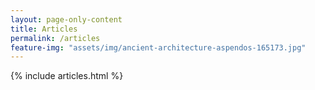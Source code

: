 ```yaml
---
layout: page-only-content
title: Articles
permalink: /articles
feature-img: "assets/img/ancient-architecture-aspendos-165173.jpg"
---
```


{% include articles.html %}

